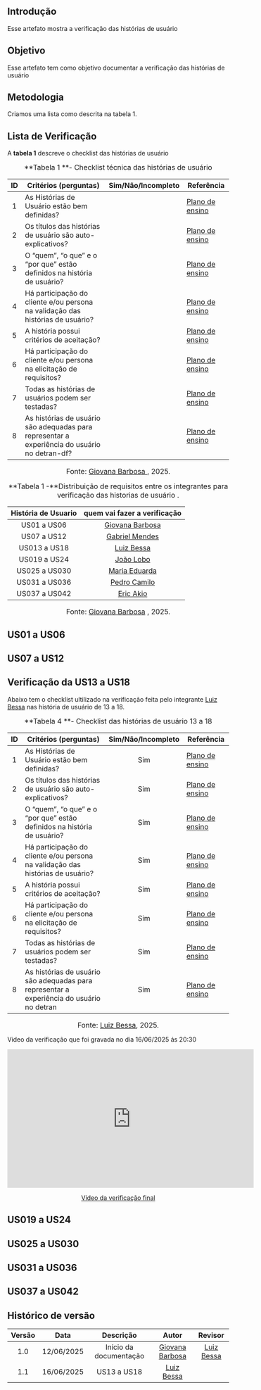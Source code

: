## Introdução

Esse artefato mostra a verificação das histórias de usuário

## Objetivo

Esse artefato tem como objetivo documentar a verificação das histórias de usuário

## Metodologia

Criamos uma lista como descrita na tabela 1.

## Lista de Verificação

A **tabela 1** descreve o checklist das histórias de usuário

<font size="3"><p style="text-align: center">**Tabela 1 **- Checklist técnica das histórias de usuário </p></font>

| ID | Critérios (perguntas)                                                                                                                   | Sim/Não/Incompleto | Referência |
| :-: | --------------------------------------------------------------------------------------------------------------------------------------- | :----------------: | ---------- |
| 1      | As Histórias de Usuário estão bem definidas?                                                | |[Plano de ensino](https://requisitos-de-software.github.io/2025.1-DetranDF/Apresenta%C3%A7%C3%B5es/Apresenta%C3%A7%C3%A3o%20das%20Etapas/Apresenta%C3%A7%C3%A3o4/#video-de-apresentacao)                                         | 
| 2      | Os títulos das histórias de usuário são auto-explicativos?                                  | |[Plano de ensino](https://requisitos-de-software.github.io/2025.1-DetranDF/Apresenta%C3%A7%C3%B5es/Apresenta%C3%A7%C3%A3o%20das%20Etapas/Apresenta%C3%A7%C3%A3o4/#video-de-apresentacao)                                         | 
| 3      | O “quem”, “o que” e o “por que” estão definidos na história de usuário?                     | |[Plano de ensino](https://requisitos-de-software.github.io/2025.1-DetranDF/Apresenta%C3%A7%C3%B5es/Apresenta%C3%A7%C3%A3o%20das%20Etapas/Apresenta%C3%A7%C3%A3o4/#video-de-apresentacao)                                         | 
| 4      | Há participação do cliente e/ou persona na validação das histórias de usuário?              | |[Plano de ensino](https://requisitos-de-software.github.io/2025.1-DetranDF/Apresenta%C3%A7%C3%B5es/Apresenta%C3%A7%C3%A3o%20das%20Etapas/Apresenta%C3%A7%C3%A3o4/#video-de-apresentacao)                                         | 
| 5      | A história possui critérios de aceitação?                                                   | |[Plano de ensino](https://requisitos-de-software.github.io/2025.1-DetranDF/Apresenta%C3%A7%C3%B5es/Apresenta%C3%A7%C3%A3o%20das%20Etapas/Apresenta%C3%A7%C3%A3o4/#video-de-apresentacao)                                         | 
| 6      | Há participação do cliente e/ou persona na elicitação de requisitos?                        | |[Plano de ensino](https://requisitos-de-software.github.io/2025.1-DetranDF/Apresenta%C3%A7%C3%B5es/Apresenta%C3%A7%C3%A3o%20das%20Etapas/Apresenta%C3%A7%C3%A3o4/#video-de-apresentacao)                                         | 
| 7      | Todas as histórias de usuários podem ser testadas?                                          | |[Plano de ensino](https://requisitos-de-software.github.io/2025.1-DetranDF/Apresenta%C3%A7%C3%B5es/Apresenta%C3%A7%C3%A3o%20das%20Etapas/Apresenta%C3%A7%C3%A3o4/#video-de-apresentacao)                                         | 
| 8      | As histórias de usuário são adequadas para representar a experiência do usuário no detran-df? | |[Plano de ensino](https://requisitos-de-software.github.io/2025.1-DetranDF/Apresenta%C3%A7%C3%B5es/Apresenta%C3%A7%C3%A3o%20das%20Etapas/Apresenta%C3%A7%C3%A3o4/#video-de-apresentacao)                                         | 


<font size="3"><p style="text-align: center">Fonte: [Giovana Barbosa ](https://github.com/gio221), 2025.</p></font>

<a name="ref1"></a>

<font size="3"><p style="text-align: center">**Tabela 1 -**Distribuição de requisitos entre os integrantes para verificação das historias de usuário .</p></font>

| História de Usuario |             quem vai fazer a verificação                   |  
| :-----------------: | :--------------------------------------: | 
|US01 a US06| [Giovana Barbosa](https://github.com/gio221) |  
|US07 a US12| [Gabriel Mendes](https://github.com/gbevi) |
|US013 a US18| [Luiz Bessa](https://github.com/lfelipebessa) |
|US019 a US24| [João Lobo](https://github.com/joaolobo10) | 
|US025 a US030| [Maria Eduarda](https://github.com/maaduh) | 
|US031 a US036| [Pedro Camilo](https://github.com/PedrooCamilo) | 
|US037 a US042|[Eric Akio](https://github.com/eric-kingu) |

<font size="3"><p style="text-align: center">Fonte: [Giovana Barbosa](https://github.com/gio221) , 2025.</p></font>

## US01 a US06

## US07 a US12

## Verificação da US13 a US18
 
 Abaixo tem o checklist ultilizado na verificação feita pelo integrante [Luiz Bessa](https://github.com/lfelipebessa) nas história de usuário de 13 a 18.
 
 <font size="3"><p style="text-align: center">**Tabela 4 **- Checklist das histórias de usuário 13 a 18 </p></font>
 
 | ID | Critérios (perguntas)                                                                                                                   | Sim/Não/Incompleto | Referência |
 | :-: | --------------------------------------------------------------------------------------------------------------------------------------- | :----------------: | ---------- |
 | 1      | As Histórias de Usuário estão bem definidas?                                                |Sim |[Plano de ensino](https://requisitos-de-software.github.io/2025.1-DetranDF/Apresenta%C3%A7%C3%B5es/Apresenta%C3%A7%C3%A3o%20das%20Etapas/Apresenta%C3%A7%C3%A3o4/#video-de-apresentacao)                                         | 
 | 2      | Os títulos das histórias de usuário são auto-explicativos?                                  |Sim  |[Plano de ensino](https://requisitos-de-software.github.io/2025.1-DetranDF/Apresenta%C3%A7%C3%B5es/Apresenta%C3%A7%C3%A3o%20das%20Etapas/Apresenta%C3%A7%C3%A3o4/#video-de-apresentacao)                                         | 
 | 3      | O “quem”, “o que” e o “por que” estão definidos na história de usuário?                     |Sim  |[Plano de ensino](https://requisitos-de-software.github.io/2025.1-DetranDF/Apresenta%C3%A7%C3%B5es/Apresenta%C3%A7%C3%A3o%20das%20Etapas/Apresenta%C3%A7%C3%A3o4/#video-de-apresentacao)                                         | 
 | 4      | Há participação do cliente e/ou persona na validação das histórias de usuário?              | Sim |[Plano de ensino](https://requisitos-de-software.github.io/2025.1-DetranDF/Apresenta%C3%A7%C3%B5es/Apresenta%C3%A7%C3%A3o%20das%20Etapas/Apresenta%C3%A7%C3%A3o4/#video-de-apresentacao)                                         | 
 | 5      | A história possui critérios de aceitação?                                                   | Sim |[Plano de ensino](https://requisitos-de-software.github.io/2025.1-DetranDF/Apresenta%C3%A7%C3%B5es/Apresenta%C3%A7%C3%A3o%20das%20Etapas/Apresenta%C3%A7%C3%A3o4/#video-de-apresentacao)                                         | 
 | 6      | Há participação do cliente e/ou persona na elicitação de requisitos?                        |Sim  |[Plano de ensino](https://requisitos-de-software.github.io/2025.1-DetranDF/Apresenta%C3%A7%C3%B5es/Apresenta%C3%A7%C3%A3o%20das%20Etapas/Apresenta%C3%A7%C3%A3o4/#video-de-apresentacao)                                         | 
 | 7      | Todas as histórias de usuários podem ser testadas?                                          |Sim  |[Plano de ensino](https://requisitos-de-software.github.io/2025.1-DetranDF/Apresenta%C3%A7%C3%B5es/Apresenta%C3%A7%C3%A3o%20das%20Etapas/Apresenta%C3%A7%C3%A3o4/#video-de-apresentacao)                                         | 
 | 8      | As histórias de usuário são adequadas para representar a experiência do usuário no detran | Sim |[Plano de ensino](https://requisitos-de-software.github.io/2025.1-DetranDF/Apresenta%C3%A7%C3%B5es/Apresenta%C3%A7%C3%A3o%20das%20Etapas/Apresenta%C3%A7%C3%A3o4/#video-de-apresentacao)                                         | 
 
 
 <font size="3"><p style="text-align: center">Fonte: [Luiz Bessa](https://github.com/lfelipebessa), 2025.</p></font>
 
 <a name="ref1"></a>
 
 Video da verificação que foi gravada no dia 16/06/2025 ás 20:30
  
 <p style="text-align: center"><iframe width="560" height="315" src="https://youtube.com/embed/Br1a9OCVunE" title="Vídeo verificação US19 a US24 - grupo+1" frameborder="0" allow="accelerometer; autoplay; clipboard-write; encrypted-media; gyroscope; picture-in-picture; web-share" referrerpolicy="strict-origin-when-cross-origin" allowfullscreen></iframe></p>
  <p style="text-align: center"><a href="https://youtu.be/Br1a9OCVunE" target="blanket">Vídeo da verificação final </a></p>




## US019 a US24

## US025 a US030

## US031 a US036

## US037 a US042

## Histórico de versão

| Versão |    Data    |       Descrição        |                     Autor                      |                  Revisor                   |
| :----: | :--------: | :--------------------: | :--------------------------------------------: | :----------------------------------------: |
|  1.0   | 12/06/2025 | Início da documentação |  [Giovana Barbosa ](https://github.com/gio221) |[Luiz Bessa](https://github.com/lfelipebessa)|
|  1.1   | 16/06/2025 | US13 a US18 | [Luiz Bessa](https://github.com/lfelipebessa)||